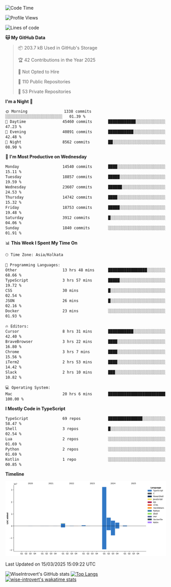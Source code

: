 <!--START_SECTION:waka-->
![Code Time](http://img.shields.io/badge/Code%20Time-2%2C261%20hrs%2012%20mins-blue)

![Profile Views](http://img.shields.io/badge/Profile%20Views-6-blue)

![Lines of code](https://img.shields.io/badge/From%20Hello%20World%20I%27ve%20Written-49.6%20million%20lines%20of%20code-blue)

**🐱 My GitHub Data** 

> 📦 203.7 kB Used in GitHub's Storage 
 > 
> 🏆 42 Contributions in the Year 2025
 > 
> 🚫 Not Opted to Hire
 > 
> 📜 110 Public Repositories 
 > 
> 🔑 53 Private Repositories 
 > 
**I'm a Night 🦉** 

```text
🌞 Morning                1338 commits        ░░░░░░░░░░░░░░░░░░░░░░░░░   01.39 % 
🌆 Daytime                45460 commits       ████████████░░░░░░░░░░░░░   47.23 % 
🌃 Evening                40891 commits       ███████████░░░░░░░░░░░░░░   42.48 % 
🌙 Night                  8562 commits        ██░░░░░░░░░░░░░░░░░░░░░░░   08.90 % 
```
📅 **I'm Most Productive on Wednesday** 

```text
Monday                   14540 commits       ████░░░░░░░░░░░░░░░░░░░░░   15.11 % 
Tuesday                  18857 commits       █████░░░░░░░░░░░░░░░░░░░░   19.59 % 
Wednesday                23607 commits       ██████░░░░░░░░░░░░░░░░░░░   24.53 % 
Thursday                 14742 commits       ████░░░░░░░░░░░░░░░░░░░░░   15.32 % 
Friday                   18753 commits       █████░░░░░░░░░░░░░░░░░░░░   19.48 % 
Saturday                 3912 commits        █░░░░░░░░░░░░░░░░░░░░░░░░   04.06 % 
Sunday                   1840 commits        ░░░░░░░░░░░░░░░░░░░░░░░░░   01.91 % 
```


📊 **This Week I Spent My Time On** 

```text
🕑︎ Time Zone: Asia/Kolkata

💬 Programming Languages: 
Other                    13 hrs 48 mins      █████████████████░░░░░░░░   68.66 % 
TypeScript               3 hrs 57 mins       █████░░░░░░░░░░░░░░░░░░░░   19.72 % 
CSS                      30 mins             █░░░░░░░░░░░░░░░░░░░░░░░░   02.54 % 
JSON                     26 mins             █░░░░░░░░░░░░░░░░░░░░░░░░   02.16 % 
Docker                   23 mins             ░░░░░░░░░░░░░░░░░░░░░░░░░   01.93 % 

🔥 Editors: 
Cursor                   8 hrs 31 mins       ███████████░░░░░░░░░░░░░░   42.40 % 
BraveBrowser             3 hrs 22 mins       ████░░░░░░░░░░░░░░░░░░░░░   16.80 % 
Chrome                   3 hrs 7 mins        ████░░░░░░░░░░░░░░░░░░░░░   15.56 % 
iTerm2                   2 hrs 53 mins       ████░░░░░░░░░░░░░░░░░░░░░   14.42 % 
Slack                    2 hrs 10 mins       ███░░░░░░░░░░░░░░░░░░░░░░   10.82 % 

💻 Operating System: 
Mac                      20 hrs 6 mins       █████████████████████████   100.00 % 
```

**I Mostly Code in TypeScript** 

```text
TypeScript               69 repos            ███████████████░░░░░░░░░░   58.47 % 
Shell                    3 repos             █░░░░░░░░░░░░░░░░░░░░░░░░   02.54 % 
Lua                      2 repos             ░░░░░░░░░░░░░░░░░░░░░░░░░   01.69 % 
Python                   2 repos             ░░░░░░░░░░░░░░░░░░░░░░░░░   01.69 % 
Kotlin                   1 repo              ░░░░░░░░░░░░░░░░░░░░░░░░░   00.85 % 
```



**Timeline**

![Lines of Code chart](https://raw.githubusercontent.com/wise-introvert/wise-introvert/master/assets/bar_graph.png)


 Last Updated on 15/03/2025 15:09:22 UTC
<!--END_SECTION:waka-->

![WiseIntrovert's GitHub stats](https://github-readme-stats.vercel.app/api?username=wise-introvert&count_private=true&show_icons=true)
[![Top Langs](https://github-readme-stats.vercel.app/api/top-langs/?username=wise-introvert&langs_count=10)](https://github.com/anuraghazra/github-readme-stats)
[![wise-introvert's wakatime stats](https://github-readme-stats.vercel.app/api/wakatime?username=wiseintrovert)](https://github.com/anuraghazra/github-readme-stats)
